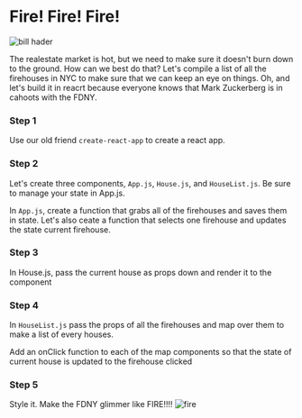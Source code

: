 # Fire! Fire! Fire!

![bill hader](https://media1.giphy.com/media/3orieLZelMyxenarwQ/giphy.gif)

The realestate market is hot, but we need to make sure it doesn't burn down to the ground. How can we best do that? Let's compile a list of all the firehouses in NYC to make sure that we can keep an eye on things. Oh, and let's build it in reacrt because everyone knows that Mark Zuckerberg is in cahoots with the FDNY.

### Step 1

Use our old friend `create-react-app` to create a react app. 

### Step 2

Let's create three components, `App.js`, `House.js`, and `HouseList.js`. Be sure to manage your state in App.js.  

In `App.js`, create a function that grabs all of the firehouses and saves them in state. Let's also ceate a function that selects one firehouse and updates the state current firehouse.  

### Step 3

In House.js, pass the current house as props down and render it to the component

### Step 4

In `HouseList.js` pass the props of all the firehouses and map over them to make a list of every houses. 

Add an onClick function to each of the map components so that the state of current house is updated to the firehouse clicked

### Step 5

Style it. Make the FDNY glimmer like FIRE!!!!
![fire](https://media2.giphy.com/media/yr7n0u3qzO9nG/giphy.gif)


